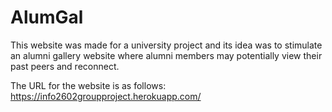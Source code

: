 # AlumGal

This website was made for a university project and its idea was to stimulate an alumni gallery website where alumni members may potentially view their past peers and reconnect.

The URL for the website is as follows:
https://info2602groupproject.herokuapp.com/
